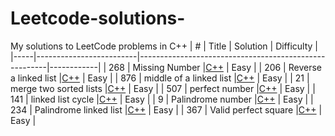 # Leetcode-solutions-
My solutions to LeetCode problems in C++
| #   | Title                   | Solution                                              | Difficulty |
|-----|-------------------------|-------------------------------------------------------|------------|
| 268 | Missing Number          |[C++](./268-%20missing%20number.cpp)                   | Easy       |
| 206 | Reverse a linked list   |[C++](206-%20Reverse%20linked%20list.cpp)              | Easy       |
| 876 | middle of a linked list |[C++](876-%20Middle%20of%20the%20linked%20list.cpp)    | Easy       |
| 21  | merge two sorted lists  |[C++](21-%20Merge%20two%20sorted%20lists.cpp)          | Easy       |
| 507 | perfect number          |[C++](507-%20Perfect%20number.cpp)                     | Easy       |
| 141 | linked list cycle       |[C++](141-%20Linked%20list%20cycle.cpp)                | Easy       |
| 9   | Palindrome number       |[C++](9-%20Palindrome%20number.cpp)                    | Easy       |
| 234 | Palindrome linked list  |[C++](234-%20Palindrome%20linked%20list.cpp)           | Easy       |
| 367 | Valid perfect square    |[C++](367-%20Valid%20perfect%20square.cpp)             | Easy       |
